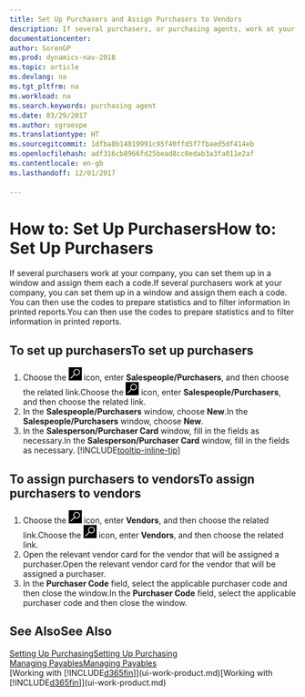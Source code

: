 ```yaml
---
title: Set Up Purchasers and Assign Purchasers to Vendors
description: If several purchasers, or purchasing agents, work at your company, you can organise them for statistical analysis.
documentationcenter: 
author: SorenGP
ms.prod: dynamics-nav-2018
ms.topic: article
ms.devlang: na
ms.tgt_pltfrm: na
ms.workload: na
ms.search.keywords: purchasing agent
ms.date: 03/29/2017
ms.author: sgroespe
ms.translationtype: HT
ms.sourcegitcommit: 1dfba8b14019991c95f40ffd5f7fbaed5df414eb
ms.openlocfilehash: adf316cb8966fd25bead8cc0edab3a3fa011e2af
ms.contentlocale: en-gb
ms.lasthandoff: 12/01/2017

---
```

# <a name="how-to-set-up-purchasers"></a><span data-ttu-id="acbbc-103">How to: Set Up Purchasers</span><span class="sxs-lookup"><span data-stu-id="acbbc-103">How to: Set Up Purchasers</span></span>
<span data-ttu-id="acbbc-104">If several purchasers work at your company, you can set them up in a window and assign them each a code.</span><span class="sxs-lookup"><span data-stu-id="acbbc-104">If several purchasers work at your company, you can set them up in a window and assign them each a code.</span></span> <span data-ttu-id="acbbc-105">You can then use the codes to prepare statistics and to filter information in printed reports.</span><span class="sxs-lookup"><span data-stu-id="acbbc-105">You can then use the codes to prepare statistics and to filter information in printed reports.</span></span>

## <a name="to-set-up-purchasers"></a><span data-ttu-id="acbbc-106">To set up purchasers</span><span class="sxs-lookup"><span data-stu-id="acbbc-106">To set up purchasers</span></span>
1. <span data-ttu-id="acbbc-107">Choose the ![Search for Page or Report](media/ui-search/search_small.png "Search for Page or Report icon") icon, enter **Salespeople/Purchasers**, and then choose the related link.</span><span class="sxs-lookup"><span data-stu-id="acbbc-107">Choose the ![Search for Page or Report](media/ui-search/search_small.png "Search for Page or Report icon") icon, enter **Salespeople/Purchasers**, and then choose the related link.</span></span>
2. <span data-ttu-id="acbbc-108">In the **Salespeople/Purchasers** window, choose **New**.</span><span class="sxs-lookup"><span data-stu-id="acbbc-108">In the **Salespeople/Purchasers** window, choose **New**.</span></span>
3. <span data-ttu-id="acbbc-109">In the **Salesperson/Purchaser Card** window, fill in the fields as necessary.</span><span class="sxs-lookup"><span data-stu-id="acbbc-109">In the **Salesperson/Purchaser Card** window, fill in the fields as necessary.</span></span> [!INCLUDE[tooltip-inline-tip](includes/tooltip-inline-tip_md.md)]

## <a name="to-assign-purchasers-to-vendors"></a><span data-ttu-id="acbbc-110">To assign purchasers to vendors</span><span class="sxs-lookup"><span data-stu-id="acbbc-110">To assign purchasers to vendors</span></span>
1. <span data-ttu-id="acbbc-111">Choose the ![Search for Page or Report](media/ui-search/search_small.png "Search for Page or Report icon") icon, enter **Vendors**, and then choose the related link.</span><span class="sxs-lookup"><span data-stu-id="acbbc-111">Choose the ![Search for Page or Report](media/ui-search/search_small.png "Search for Page or Report icon") icon, enter **Vendors**, and then choose the related link.</span></span>
2. <span data-ttu-id="acbbc-112">Open the relevant vendor card for the vendor that will be assigned a purchaser.</span><span class="sxs-lookup"><span data-stu-id="acbbc-112">Open the relevant vendor card for the vendor that will be assigned a purchaser.</span></span>
3. <span data-ttu-id="acbbc-113">In the **Purchaser Code** field, select the applicable purchaser code and then close the window.</span><span class="sxs-lookup"><span data-stu-id="acbbc-113">In the **Purchaser Code** field, select the applicable purchaser code and then close the window.</span></span>

## <a name="see-also"></a><span data-ttu-id="acbbc-114">See Also</span><span class="sxs-lookup"><span data-stu-id="acbbc-114">See Also</span></span>
[<span data-ttu-id="acbbc-115">Setting Up Purchasing</span><span class="sxs-lookup"><span data-stu-id="acbbc-115">Setting Up Purchasing</span></span>](purchasing-setup-purchasing.md)  
[<span data-ttu-id="acbbc-116">Managing Payables</span><span class="sxs-lookup"><span data-stu-id="acbbc-116">Managing Payables</span></span>](payables-manage-payables.md)  
<span data-ttu-id="acbbc-117">[Working with [!INCLUDE[d365fin](includes/d365fin_md.md)]](ui-work-product.md)</span><span class="sxs-lookup"><span data-stu-id="acbbc-117">[Working with [!INCLUDE[d365fin](includes/d365fin_md.md)]](ui-work-product.md)</span></span>

